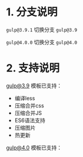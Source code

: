# 1. 分支说明

`gulp@3.9.1` 切换分支 `gulp@3.9`

`gulp@4.0.0` 切换分支 `gulp@4.0`

# 2. 支持说明

gulp@3.9 模板已支持：

- 编译less
- 压缩合并css
- 压缩合并JS
- ES6语法支持
- 压缩图片
- 热更新

gulp@4.0 模板已支持：



